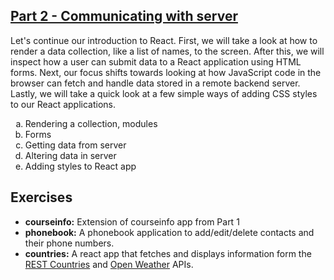 ## [Part 2 - Communicating with server](https://fullstackopen.com/en/part2)
Let's continue our introduction to React. First, we will take a look at how to render a data collection, like a list of names, to the screen. After this, we will inspect how a user can submit data to a React application using HTML forms. Next, our focus shifts towards looking at how JavaScript code in the browser can fetch and handle data stored in a remote backend server. Lastly, we will take a quick look at a few simple ways of adding CSS styles to our React applications.

<ol type="a">
 <li>Rendering a collection, modules</li>
 <li>Forms</li>
 <li>Getting data from server</li>
 <li>Altering data in server</li>
 <li>Adding styles to React app</li>
</ol>

## Exercises
* **courseinfo:** Extension of courseinfo app from Part 1
* **phonebook:** A phonebook application to add/edit/delete contacts and their phone numbers.
* **countries:** A react app that fetches and displays information form the [REST Countries](https://studies.cs.helsinki.fi/restcountries/) and [Open Weather](https://openweathermap.org/) APIs.